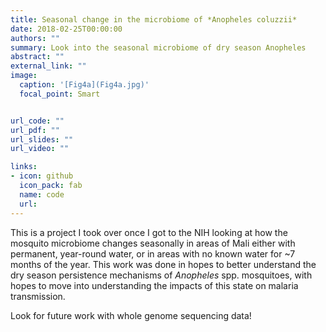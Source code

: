 ```yaml
---
title: Seasonal change in the microbiome of *Anopheles coluzzii*
date: 2018-02-25T00:00:00
authors: ""
summary: Look into the seasonal microbiome of dry season Anopheles
abstract: ""
external_link: ""
image:
  caption: '[Fig4a](Fig4a.jpg)'
  focal_point: Smart


url_code: ""
url_pdf: ""
url_slides: ""
url_video: ""

links:
- icon: github
  icon_pack: fab
  name: code
  url: 
---
```


This is a project I took over once I got to the NIH looking at how the mosquito microbiome changes seasonally in areas of Mali either with permanent, year-round water, or in areas with no known water for ~7 months of the year. This work was done in hopes to better understand the dry season persistence mechanisms of <i>Anopheles</i> spp. mosquitoes, with hopes to move into understanding the impacts of this state on malaria transmission.

Look for future work with whole genome sequencing data!